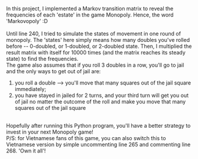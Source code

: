 In this project, I implemented a Markov transition matrix to reveal the frequencies of each 'estate' in the game Monopoly. Hence, the word 'Markovopoly' :D <br />
<br />
Until line 240, I tried to simulate the states of movement in one round of monopoly. The 'states' here simply means how many doubles you've rolled before -- 0-doubled, or 1-doubled, or 2-doubled state. Then, I multiplied the result matrix with itself for 10000 times (and the matrix reaches its steady state) to find the frequencies. <br />
The game also assumes that if you roll 3 doubles in a row, you'll go to jail and the only ways to get out of jail are: <br /> 
1) you roll a double --> you'll move that many squares out of the jail square immediately; <br /> 
2) you have stayed in jailed for 2 turns, and your third turn will get you out of jail no matter the outcome of the roll and make you move that many squares out of the jail square <br />
<br />
Hopefully after running this Python program, you'll have a better strategy to invest in your next Monopoly game! <br />
P/S: for Vietnamese fans of this game, you can also switch this to Vietnamese version by simple uncommenting line 265 and commenting line 268. 'Own it all'!

